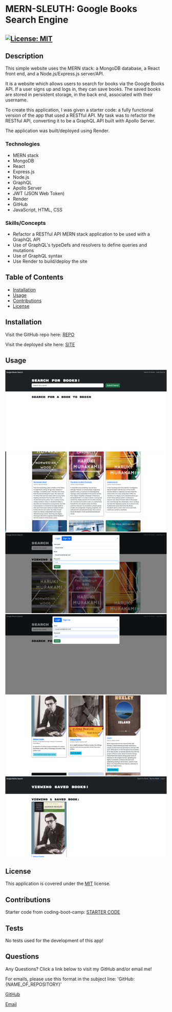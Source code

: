 # MERN-SLEUTH: Google Books Search Engine

## [![License: MIT](https://img.shields.io/badge/License-MIT-yellow.svg)](https://opensource.org/licenses/MIT)

## Description

This simple website uses the MERN stack: a MongoDB database, a React front end, and a Node.js/Express.js server/API.

It is a website which allows users to search for books via the Google Books API. If a user signs up and logs in, they can save books. The saved books are stored in persistent storage, in the back end, associated with their username.

To create this application, I was given a starter code: a fully functional version of the app that used a RESTful API. My task was to refactor the RESTful API, converting it to be a GraphQL API built with Apollo Server.

The application was built/deployed using Render.

### Technologies

- MERN stack
- MongoDB
- React
- Express.js
- Node.js
- GraphQL
- Apollo Server
- JWT (JSON Web Token)
- Render
- GitHub
- JavaScript, HTML, CSS

### Skills/Concepts

- Refactor a RESTful API MERN stack application to be used with a GraphQL API
- Use of GraphQL's typeDefs and resolvers to define queries and mutations
- Use of GraphQL syntax
- Use Render to build/deploy the site

## Table of Contents

- [Installation](#installation)
- [Usage](#usage)
- [Contributions](#contributions)
- [License](#license)

## Installation

Visit the GitHub repo here: [REPO](https://github.com/danrcross/mern-sleuth)

Visit the deployed site here: [SITE](https://mern-sleuth.onrender.com/)

## Usage

![home](./assets/screenshots/home.png)
![search-logout](./assets/screenshots/search-logout.png)
![signup](./assets/screenshots/signup.png)
![login](./assets/screenshots/login.png)
![search-login](./assets/screenshots/search-login.png)
![saved-books](./assets/screenshots/saved-books.png)

## License

This application is covered under the [MIT](https://opensource.org/licenses/MIT) license.

## Contributions

Starter code from coding-boot-camp: [STARTER CODE](https://github.com/coding-boot-camp/solid-broccoli)

## Tests

No tests used for the development of this app!

## Questions

Any Questions? Click a link below to visit my GitHub and/or email me!

For emails, please use this format in the subject line: 'GitHub: {NAME_OF_REPOSITORY}'

[GitHub](https://github.com/danrcross)

[Email](mailto:danrcross@gmail.com)
